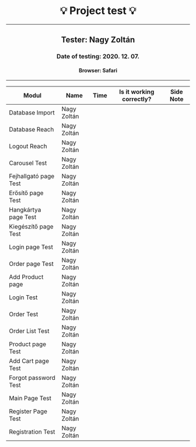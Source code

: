 <h1 align= "center">💡️ Project test 💡️</h1>
<hr>
<h2 align= "center"> Tester: Nagy Zoltán </h2>
<h3 align= "center"> Date of testing: 2020. 12. 07. </h3>
<h4 align= "center"> Browser: Safari  </h3>
<hr>

| Modul | Name | Time | Is it working correctly? | Side Note |
|-------|------|------|--------------------------|-----------|
| Database Import| Nagy Zoltán | | | |
| Database Reach| Nagy Zoltán | | | |
| Logout Reach | Nagy Zoltán | | | |
| Carousel Test | Nagy Zoltán | | | |
| Fejhallgató page Test | Nagy Zoltán | | | |
| Erősítő page Test | Nagy Zoltán | | | |
| Hangkártya page Test | Nagy Zoltán | | | |
| Kiegészítő page Test | Nagy Zoltán | | | |
| Login page Test | Nagy Zoltán | | | |
| Order page Test | Nagy Zoltán | | | |
| Add Product page | Nagy Zoltán | | | |
| Login Test | Nagy Zoltán | | | |
| Order Test | Nagy Zoltán | | | |
| Order List Test | Nagy Zoltán | | | |
| Product page Test | Nagy Zoltán | | | |
| Add Cart page Test | Nagy Zoltán | | | |
| Forgot password Test | Nagy Zoltán | | | |
| Main Page Test | Nagy Zoltán | | | |
| Register Page Test | Nagy Zoltán | | | |
| Registration Test | Nagy Zoltán | | | |


